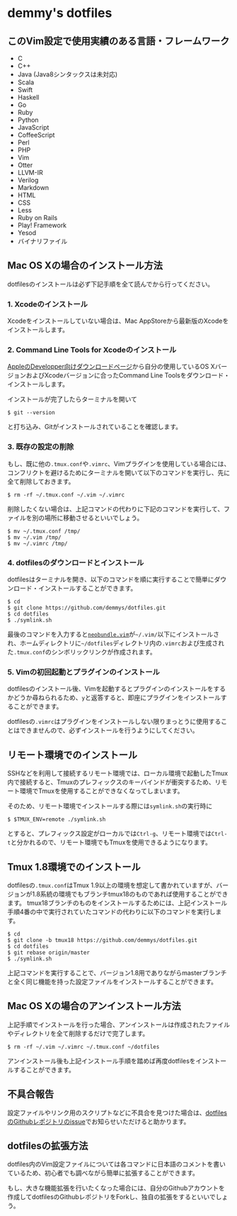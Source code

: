 demmy's dotfiles
========

## このVim設定で使用実績のある言語・フレームワーク

* C
* C++
* Java (Java8シンタックスは未対応)
* Scala
* Swift
* Haskell
* Go
* Ruby
* Python
* JavaScript
* CoffeeScript
* Perl
* PHP
* Vim
* Otter
* LLVM-IR
* Verilog
* Markdown
* HTML
* CSS
* Less
* Ruby on Rails
* Play! Framework
* Yesod
* バイナリファイル


## Mac OS Xの場合のインストール方法

dotfilesのインストールは必ず下記手順を全て読んでから行ってください。

### 1. Xcodeのインストール

Xcodeをインストールしていない場合は、Mac AppStoreから最新版のXcodeをインストールします。

### 2. Command Line Tools for Xcodeのインストール

[AppleのDevelopper向けダウンロードページ](https://developer.apple.com/downloads/index.action)から自分の使用しているOS XバージョンおよびXcodeバージョンに合ったCommand Line Toolsをダウンロード・インストールします。

インストールが完了したらターミナルを開いて
```
$ git --version
```
と打ち込み、Gitがインストールされていることを確認します。


### 3. 既存の設定の削除

もし、既に他の`.tmux.conf`や`.vimrc`、Vimプラグインを使用している場合には、コンフリクトを避けるためにターミナルを開いて以下のコマンドを実行し、先に全て削除しておきます。
```
$ rm -rf ~/.tmux.conf ~/.vim ~/.vimrc
```

削除したくない場合は、上記コマンドの代わりに下記のコマンドを実行して、ファイルを別の場所に移動させるといいでしょう。
```
$ mv ~/.tmux.conf /tmp/
$ mv ~/.vim /tmp/
$ mv ~/.vimrc /tmp/
```


### 4. dotfilesのダウンロードとインストール

dotfilesはターミナルを開き、以下のコマンドを順に実行することで簡単にダウンロード・インストールすることができます。
```
$ cd
$ git clone https://github.com/demmys/dotfiles.git
$ cd dotfiles
$ ./symlink.sh
```

最後のコマンドを入力すると[`neobundle.vim`](https://github.com/Shougo/neobundle.vim)が`~/.vim/`以下にインストールされ、ホームディレクトリに`~/dotfiles`ディレクトリ内の`.vimrc`および生成された`.tmux.conf`のシンボリックリンクが作成されます。


### 5. Vimの初回起動とプラグインのインストール

dotfilesのインストール後、Vimを起動するとプラグインのインストールをするかどうか尋ねられるため、`y`と返答すると、即座にプラグインをインストールすることができます。

dotfilesの`.vimrc`はプラグインをインストールしない限りまっとうに使用することはできませんので、必ずインストールを行うようにしてください。


## リモート環境でのインストール

SSHなどを利用して接続するリモート環境では、ローカル環境で起動したTmux内で接続すると、Tmuxのプレフィックスのキーバインドが衝突するため、リモート環境でTmuxを使用することができなくなってしまいます。

そのため、リモート環境でインストールする際には`symlink.sh`の実行時に
```
$ $TMUX_ENV=remote ./symlink.sh
```

とすると、プレフィックス設定がローカルでは`Ctrl-g`、リモート環境では`Ctrl-t`と分かれるので、リモート環境でもTmuxを使用できるようになります。


## Tmux 1.8環境でのインストール

dotfilesの`.tmux.conf`はTmux 1.9以上の環境を想定して書かれていますが、バージョンが1.8系統の環境でもブランチtmux18のものであれば使用することができます。
tmux18ブランチのものをインストールするためには、上記インストール手順4番の中で実行されていたコマンドの代わりに以下のコマンドを実行します。
```
$ cd
$ git clone -b tmux18 https://github.com/demmys/dotfiles.git
$ cd dotfiles
$ git rebase origin/master
$ ./symlink.sh
```

上記コマンドを実行することで、バージョン1.8用でありながらmasterブランチと全く同じ機能を持った設定ファイルをインストールすることができます。

## Mac OS Xの場合のアンインストール方法

上記手順でインストールを行った場合、アンインストールは作成されたファイルやディレクトリを全て削除するだけで完了します。
```
$ rm -rf ~/.vim ~/.vimrc ~/.tmux.conf ~/dotfiles
```

アンインストール後も上記インストール手順を踏めば再度dotfilesをインストールすることができます。


## 不具合報告

設定ファイルやリンク用のスクリプトなどに不具合を見つけた場合は、[dotfilesのGithubレポジトリのissue](https://github.com/demmys/dotfiles/issues)でお知らせいただけると助かります。


## dotfilesの拡張方法

dotfiles内のVim設定ファイルについては各コマンドに日本語のコメントを書いているため、初心者でも調べながら簡単に拡張することができます。

もし、大きな機能拡張を行いたくなった場合には、自分のGithubアカウントを作成してdotfilesのGithubレポジトリをForkし、独自の拡張をするといいでしょう。

